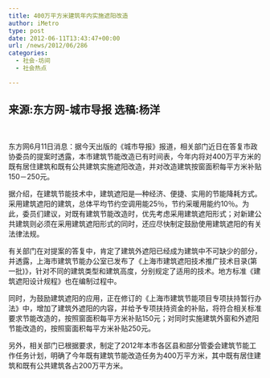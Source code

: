 ```yaml
---
title: 400万平方米建筑年内实施遮阳改造
author: iMetro
type: post
date: 2012-06-11T13:43:47+00:00
url: /news/2012/06/286
categories:
  - 社会-坊间
  - 社会热点

---
```

## 来源:东方网-城市导报 选稿:杨洋

<div id="zw">
  <p>
    &nbsp;
  </p>
  
  <p>
    东方网6月11日消息：据今天出版的《城市导报》报道，相关部门近日在答复市政协委员的提案时透露，本市建筑节能改造已有时间表，今年内将对400万平方米的既有居住建筑和既有公共建筑实施遮阳改造，并对改造建筑按窗面积每平方米补贴150－250元。
  </p>
  
  <p>
    据介绍，在建筑节能技术中，建筑遮阳是—种经济、便捷、实用的节能降耗方式。采用建筑遮阳的建筑，总体平均节约空调用能25％，节约采暖用能约10％。为此，委员们建议，对既有建筑节能改造时，优先考虑采用建筑遮阳形式；对新建公共建筑则必须在采用建筑遮阳形式的同时，还应尽快制定鼓励使用建筑遮阳的有关法律法规。
  </p>
  
  <p>
    有关部门在对提案的答复中，肯定了建筑外遮阳已经成为建筑中不可缺少的部分，并透露，上海市建筑节能办公室已发布了《上海市建筑遮阳技术推广技术目录(第一批)》，针对不同的建筑类型和建筑高度，分别规定了适用的技术。地方标准《建筑遮阳设计规程》也在编制过程中。
  </p>
  
  <p>
    同时，为鼓励建筑遮阳的应用，正在修订的《上海市建筑节能项目专项扶持暂行办法》中，增加了建筑外遮阳的内容，并给予专项扶持资金的补贴，将符合相关标准要求节能改造的，按照窗面积每平方米补贴150元；对同时实施建筑外窗和外遮阳节能改造的，按照窗面积每平方米补贴250元。
  </p>
  
  <p>
    另外，相关部门已根据要求，制定了2012年本市各区县和部分管委会建筑节能工作任务计划，明确了今年既有建筑节能改造任务为400万平方米，其中既有居住建筑和既有公共建筑各占200万平方米。
  </p>
  
  <p>
    <img src="http://t3.baidu.com/it/u=1924069349,1168828020&fm=52&gp=0.jpg" alt="" />
  </p>
</div>